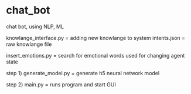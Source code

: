 # chat_bot
chat bot, using NLP, ML


knowlange_interface.py = adding new knowlange to system
intents.json = raw knowlange file

insert_emotions.py = search for emotional words used for changing agent state

step 1)
generate_model.py = generate h5 neural network model

step 2)
main.py = runs program and start GUI
